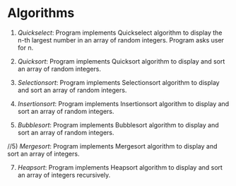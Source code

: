 # Algorithms

  1) *Quickselect*: Program implements Quickselect algorithm to display the n-th largest number in an array of random integers. Program asks user for n.

  2) *Quicksort*: Program implements Quicksort algorithm to display and sort an array of random integers.
  
  3) *Selectionsort*: Program implements Selectionsort algorithm to display and sort an array of random integers.
  
  4) *Insertionsort*: Program implements Insertionsort algorithm to display and sort an array of random integers.

  5) *Bubblesort*: Program implements Bubblesort algorithm to display and sort an array of random integers.
  
  //5) *Mergesort*: Program implements Mergesort algorithm to display and sort an array of integers.
  
  7) *Heapsort*: Program implements Heapsort algorithm to display and sort an array of integers recursively.
